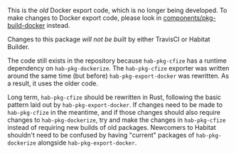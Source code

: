 This is the *old* Docker export code, which is no longer being
developed. To make changes to Docker export code, please look in
[components/pkg-build-docker](../pkg-build-docker) instead.

Changes to this package *will not be built* by either TravisCI or
Habitat Builder.

The code still exists in the repository because `hab-pkg-cfize` has a
runtime dependency on `hab-pkg-dockerize`. The `hab-pkg-cfize`
exporter was written around the same time (but before)
`hab-pkg-export-docker` was rewritten. As a result, it uses the older
code.

Long term, `hab-pkg-cfize` should be rewritten in Rust, following the
basic pattern laid out by `hab-pkg-export-docker`. If changes need to
be made to `hab-pkg-cfize` in the meantime, and if those changes
should also require changes to `hab-pkg-dockerize`, try and make the
changes in `hab-pkg-cfize` instead of requiring new builds of old
packages. Newcomers to Habitat shouldn't need to be confused by having
"current" packages of `hab-pkg-dockerize` alongside
`hab-pkg-export-docker`.
